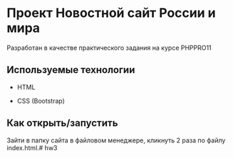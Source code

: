 # Проект Новостной сайт России и мира

Разработан в качестве практического задания на курсе PHPPRO11

## Используемые технологии

* HTML

* CSS (Bootstrap)


## Как открыть/запустить

Зайти в папку сайта в файловом менеджере, кликнуть 2 раза по файлу index.html.#   h w 3  
 